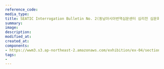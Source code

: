```yaml
---
reference_code:
media_type:
title: SEATIC Interrogation Bulletin No. 2(동남아시아번역심문센터 심리전 심문회보 제2호)
summary:
image:
description:
modified_at:
created_at:
components:
- https://wwm3.s3.ap-northeast-2.amazonaws.com/exhibition/ex-04/section-01-left/4_SEATIC+Interrogation+Bulletin+No.+2(동남아시아번역심문센터+심리전+심문회보+제2호).JPG
tags:
-
---
```

